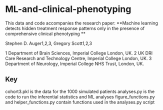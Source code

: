 # ML-and-clinical-phenotyping
This data and code accompanies the research paper:
**Machine learning detects hidden treatment response patterns only in the presence of comprehensive clinical phenotyping **

Stephen D. Auger1,2,3, Gregory Scott1,2,3

1 Department of Brain Sciences, Imperial College London, UK.
2 UK DRI Care Research and Technology Centre, Imperial College London, UK.
3 Department of Neurology, Imperial College NHS Trust, London, UK.

## Key
cohort3.pkl is the data for the 1000 simulated patients
analyses.py is the code to run the inferential statistics and ML analyses
figure_functions.py and helper_functions.py contain functions used in the analyses.py script
